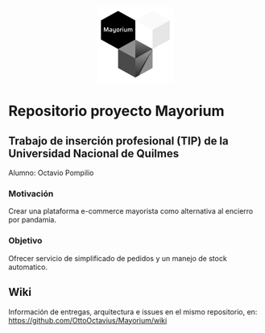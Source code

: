 <img src="logo.png" width="30%" height="30%" style="display: block; margin-left: auto; margin-right: auto;">

# Repositorio proyecto Mayorium

## Trabajo de inserción profesional (TIP) de la Universidad Nacional de Quilmes
Alumno: Octavio Pompilio

### Motivación

Crear una plataforma e-commerce mayorista como alternativa al encierro por pandamia.

### Objetivo

Ofrecer servicio de simplificado de pedidos y un manejo de stock automatico.

## Wiki
Información de entregas, arquitectura e issues en el mismo repositorio, en:
<a> https://github.com/OttoOctavius/Mayorium/wiki </a>
